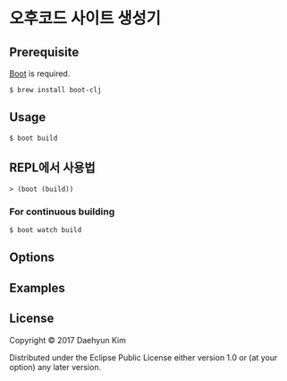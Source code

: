 # 오후코드 사이트 생성기

## Prerequisite

[Boot](http://boot-clj.com) is required.

    $ brew install boot-clj

## Usage

    $ boot build

## REPL에서 사용법

    > (boot (build))

### For continuous building

    $ boot watch build

## Options

## Examples

## License

Copyright © 2017 Daehyun Kim

Distributed under the Eclipse Public License either version 1.0 or (at
your option) any later version.
